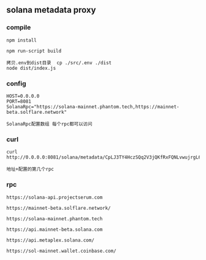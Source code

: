 ## solana metadata proxy 

### compile

    npm install
    
    npm run-script build
    
    拷贝.env到dist目录  cp ./src/.env ./dist
    node dist/index.js

### config

    HOST=0.0.0.0
    PORT=8081
    SolanaRpc="https://solana-mainnet.phantom.tech,https://mainnet-beta.solflare.network"
    
    SolanaRpc配置数组 每个rpc都可以访问 

### curl

    curl http://0.0.0.0:8081/solana/metadata/CpLJ3TY4HczSQq2V3jQKfRxFQNLvwujrgL6J8vhsruG2/1
    
    地址+配置的第几个rpc

### rpc

    https://solana-api.projectserum.com
    
    https://mainnet-beta.solflare.network/
    
    https://solana-mainnet.phantom.tech
    
    https://api.mainnet-beta.solana.com
    
    https://api.metaplex.solana.com/
    
    https://sol-mainnet.wallet.coinbase.com/
    
    
